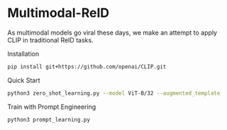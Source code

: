 # Multimodal-ReID

As multimodal models go viral these days, we make an attempt to apply CLIP in traditional ReID tasks.

Installation

```bash
pip install git+https://github.com/openai/CLIP.git
```

Quick Start

```bash
python3 zero_shot_learning.py --model ViT-B/32 --augmented_template
```

Train with Prompt Engineering
```bash
python3 prompt_learning.py
```